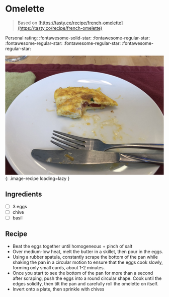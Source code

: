 <!-- Do not modify sections with "AUTO-*". They are updated by make.py -->

# Omelette

> Based on [https://tasty.co/recipe/french-omelette](https://tasty.co/recipe/french-omelette)

<!-- rating=1; (User can specify rating on scale of 1-5) -->
<!-- AUTO-UserRating -->
Personal rating: :fontawesome-solid-star: :fontawesome-regular-star: :fontawesome-regular-star: :fontawesome-regular-star: :fontawesome-regular-star:
<!-- /AUTO-UserRating -->

<!-- AUTO-Image -->
![omelette.jpeg](./omelette.jpeg){: .image-recipe loading=lazy }
<!-- /AUTO-Image -->

## Ingredients

* [ ] 3 eggs
* [ ] chive
* [ ] basil

## Recipe

* Beat the eggs together until homogeneous + pinch of salt
* Over medium-low heat, melt the butter in a skillet, then pour in the eggs.
* Using a rubber spatula, constantly scrape the bottom of the pan while shaking the pan in a circular motion to ensure that the eggs cook slowly, forming only small curds, about 1-2 minutes.
* Once you start to see the bottom of the pan for more than a second after scraping, push the eggs into a round circular shape. Cook until the edges solidify, then tilt the pan and carefully roll the omelette on itself.
* Invert onto a plate, then sprinkle with chives
